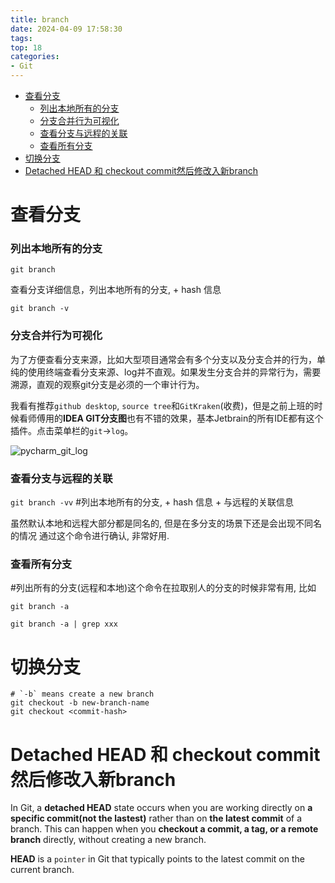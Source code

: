 ```yaml
---
title: branch
date: 2024-04-09 17:58:30
tags:
top: 18
categories:
- Git
---
```


- [查看分支](#查看分支)
    - [列出本地所有的分支](#列出本地所有的分支)
    - [分支合并行为可视化](#分支合并行为可视化)
    - [查看分支与远程的关联](#查看分支与远程的关联)
    - [查看所有分支](#查看所有分支)
- [切换分支](#切换分支)
- [Detached HEAD 和 checkout commit然后修改入新branch](#detached-head-和-checkout-commit然后修改入新branch)


# 查看分支

### 列出本地所有的分支
    
    git branch 

查看分支详细信息，列出本地所有的分支, + hash 信息

    git branch -v

### 分支合并行为可视化

为了方便查看分支来源，比如大型项目通常会有多个分支以及分支合并的行为，单纯的使用终端查看分支来源、log并不直观。如果发生分支合并的异常行为，需要溯源，直观的观察git分支是必须的一个审计行为。

我看有推荐`github desktop`, `source tree`和`GitKraken`(收费)，但是之前上班的时候看师傅用的**IDEA GIT分支图**也有不错的效果，基本Jetbrain的所有IDE都有这个插件。点击菜单栏的`git`->`log`。

![pycharm_git_log](pycharm_git_log.png)

### 查看分支与远程的关联

`git branch -vv` #列出本地所有的分支, + hash 信息 + 与远程的关联信息

虽然默认本地和远程大部分都是同名的, 但是在多分支的场景下还是会出现不同名的情况
通过这个命令进行确认, 非常好用.

### 查看所有分支

#列出所有的分支(远程和本地)这个命令在拉取别人的分支的时候非常有用, 比如

    git branch -a

    git branch -a | grep xxx

# 切换分支

    # `-b` means create a new branch
    git checkout -b new-branch-name
    git checkout <commit-hash>

# Detached HEAD 和 checkout commit然后修改入新branch

In Git, a **detached HEAD** state occurs when you are working directly on **a specific commit(not the lastest)** rather than on **the latest commit** of a branch. This can happen when you **checkout a commit, a tag, or a remote branch** directly, without creating a new branch.

**HEAD** is a `pointer` in Git that typically points to the latest commit on the current branch.

